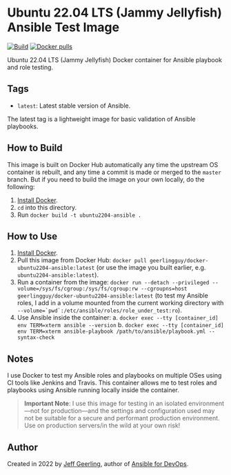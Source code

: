 # Ubuntu 22.04 LTS (Jammy Jellyfish) Ansible Test Image

[![Build](https://github.com/geerlingguy/docker-ubuntu2204-ansible/actions/workflows/build.yml/badge.svg)](https://github.com/geerlingguy/docker-ubuntu2204-ansible/actions/workflows/build.yml) [![Docker pulls](https://img.shields.io/docker/pulls/geerlingguy/docker-ubuntu2204-ansible)](https://hub.docker.com/r/geerlingguy/docker-ubuntu2204-ansible/)

Ubuntu 22.04 LTS (Jammy Jellyfish) Docker container for Ansible playbook and role testing.

## Tags

  - `latest`: Latest stable version of Ansible.

The latest tag is a lightweight image for basic validation of Ansible playbooks.

## How to Build

This image is built on Docker Hub automatically any time the upstream OS container is rebuilt, and any time a commit is made or merged to the `master` branch. But if you need to build the image on your own locally, do the following:

  1. [Install Docker](https://docs.docker.com/install/).
  2. `cd` into this directory.
  3. Run `docker build -t ubuntu2204-ansible .`

## How to Use

  1. [Install Docker](https://docs.docker.com/engine/installation/).
  2. Pull this image from Docker Hub: `docker pull geerlingguy/docker-ubuntu2204-ansible:latest` (or use the image you built earlier, e.g. `ubuntu2204-ansible:latest`).
  3. Run a container from the image: `docker run --detach --privileged --volume=/sys/fs/cgroup:/sys/fs/cgroup:rw --cgroupns=host geerlingguy/docker-ubuntu2204-ansible:latest` (to test my Ansible roles, I add in a volume mounted from the current working directory with ``--volume=`pwd`:/etc/ansible/roles/role_under_test:ro``).
  4. Use Ansible inside the container:
    a. `docker exec --tty [container_id] env TERM=xterm ansible --version`
    b. `docker exec --tty [container_id] env TERM=xterm ansible-playbook /path/to/ansible/playbook.yml --syntax-check`

## Notes

I use Docker to test my Ansible roles and playbooks on multiple OSes using CI tools like Jenkins and Travis. This container allows me to test roles and playbooks using Ansible running locally inside the container.

> **Important Note**: I use this image for testing in an isolated environment—not for production—and the settings and configuration used may not be suitable for a secure and performant production environment. Use on production servers/in the wild at your own risk!

## Author

Created in 2022 by [Jeff Geerling](https://www.jeffgeerling.com/), author of [Ansible for DevOps](https://www.ansiblefordevops.com/).
